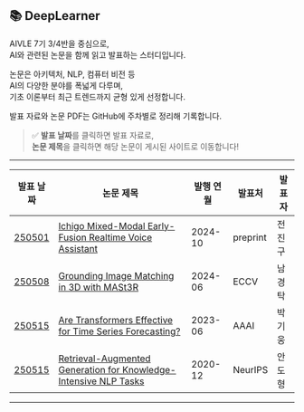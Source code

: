 ## 📚 DeepLearner

AIVLE 7기 3/4반을 중심으로,  
AI와 관련된 논문을 함께 읽고 발표하는 스터디입니다.

논문은 아키텍처, NLP, 컴퓨터 비전 등  
AI의 다양한 분야를 폭넓게 다루며,  
기초 이론부터 최근 트렌드까지 균형 있게 선정합니다.

발표 자료와 논문 PDF는 GitHub에 주차별로 정리해 기록합니다.

> ✅ **발표 날짜**를 클릭하면 발표 자료로,  
> **논문 제목**을 클릭하면 해당 논문이 게시된 사이트로 이동합니다!

---

| 발표 날짜 | 논문 제목 | 발행 연월 | 발표처 | 발표자 |
|-----------|------------|-----------|--------|--------|
| [250501](presentations/250501/20250501_%EC%A0%84%EC%A7%84%EA%B5%AC_Ichigo%20Mixed-Modal%20Early-Fusion%20Realtime%20Voice%20Assistant.pdf) | [Ichigo Mixed-Modal Early-Fusion Realtime Voice Assistant](https://paperswithcode.com/paper/ichigo-mixed-modal-early-fusion-realtime) | 2024-10 | preprint | 전진구 |
| [250508](presentations/250508/20250508_%EB%82%A8%EA%B2%BD%ED%83%81_Novel%20View%20Synthesis.pdf) | [Grounding Image Matching in 3D with MASt3R](https://eccv.ecva.net/virtual/2024/poster/523) | 2024-06 | ECCV | 남경탁 |
| [250515](presentations/250515/20250515_%EB%B0%95%EA%B8%B0%EC%9B%85_Are%20Transformers%20Effective%20for%20Time%20Series%20Forecasting.pdf) | [Are Transformers Effective for Time Series Forecasting?](https://ojs.aaai.org/index.php/AAAI/article/view/26317) | 2023-06 | AAAI | 박기웅 |
| [250515](presentations/250515/20250515_%EC%95%88%EB%8F%84%ED%98%95_Retrieval-Augmented%20Generation%20for%20Knowledge-Intensive%20NLP%20Tasks.pdf) | [Retrieval-Augmented Generation for Knowledge-Intensive NLP Tasks](https://neurips.cc/virtual/2020/protected/poster_6b493230205f780e1bc26945df7481e5.html) | 2020-12 | NeurIPS | 안도형 |

---
